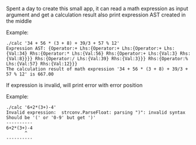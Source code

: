 Spent a day to create this small app, it can read a math expression as input argument and get a calculation result also print expression AST created in the middle

Example:
```
./calc '34 + 56 * (3 + 8) + 39/3 + 57 % 12'
Expression AST: {Operator:+ Lhs:{Operator:+ Lhs:{Operator:+ Lhs:{Val:34} Rhs:{Operator:* Lhs:{Val:56} Rhs:{Operator:+ Lhs:{Val:3} Rhs:{Val:8}}}} Rhs:{Operator:/ Lhs:{Val:39} Rhs:{Val:3}}} Rhs:{Operator:% Lhs:{Val:57} Rhs:{Val:12}}}
The calculation result of math expression '34 + 56 * (3 + 8) + 39/3 + 57 % 12' is 667.00
```

If expression is invalid, will print error with error position

Example:
```
./calc '6+2*(3+)-4'
Invalid expression:  strconv.ParseFloat: parsing ")": invalid syntax
Should be '(' or '0-9' but get ')'
----------
6+2*(3+)-4
       ^
----------
```
